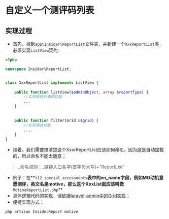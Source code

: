 # 自定义一个测评码列表

## 实现过程

* 首先，找到`app\Insider\ReportList`文件夹，并新建一个`XxxReportList`类，必须实现`ListView`契约;

```php
<?php

namespace Insider\ReportList;


class XxxReportList implements ListView {
    
    public function listView($adminObject, array $reportType) {
        //实现报告列表的功能
        ...
    }
    
    
    public function filter(Grid &$grid) {
        //实现筛选功能
        ....
    }
}
```

* 接着，我们需要搞清楚这个XxxrReportList应该如何命名，因为这是自动加载的，所以命名不能太随意；

> _命名规则：_链接入口名字\(首字母大写\)+"ReportList"

* 例子：在**`t12_special_accessments`**表中的en\_name字段，例如MO动机意愿测评，英文名是motive，那么这个XxxList就应该叫做**`MotiveReportList.php`**
* 具体逻辑代码的实现，请依据[laravel-admin中的Grid实现](https://laravel-admin.org/docs/zh/model-grid)；
* 便捷实现方式：

```bash
php artisan Inside:Report motive
```



